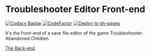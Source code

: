 # Troubleshooter Editor Front-end
[![Codacy Badge](https://api.codacy.com/project/badge/Grade/18f57da7b88a42e8b0334ff8336ef569)](https://app.codacy.com/gh/Attacktive/troubleshooter-editor-front-end?utm_source=github.com&utm_medium=referral&utm_content=Attacktive/troubleshooter-editor-front-end&utm_campaign=Badge_Grade)
[![CodeFactor](https://www.codefactor.io/repository/github/attacktive/troubleshooter-editor-front-end/badge)](https://www.codefactor.io/repository/github/attacktive/troubleshooter-editor-front-end)
[![Deploy to gh-pages](https://github.com/Attacktive/troubleshooter-editor-front-end/actions/workflows/deploy.yaml/badge.svg)](https://github.com/Attacktive/troubleshooter-editor-front-end/actions/workflows/deploy.yaml)

It's the front-end of a save file editor of the game Troubleshooter: Abandoned Children.

[The Back-end](https://github.com/Attacktive/troubleshooter-editor-back-end/blob/main/README.md)
